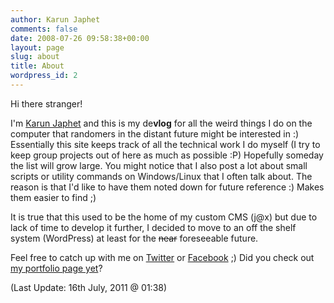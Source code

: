 ```yaml
---
author: Karun Japhet
comments: false
date: 2008-07-26 09:58:38+00:00
layout: page
slug: about
title: About
wordpress_id: 2
---
```


Hi there stranger!

I'm [Karun Japhet]({{site.bio_url}}) and this is my de**vlog** for all the weird things I do on the computer that randomers in the distant future might be interested in :) Essentially this site keeps track of all the technical work I do myself (I try to keep group projects out of here as much as possible :P) Hopefully someday the list will grow large. You might notice that I also post a lot about small scripts or utility commands on Windows/Linux that I often talk about. The reason is that I'd like to have them noted down for future reference :) Makes them easier to find ;)

It is true that this used to be the home of my custom CMS (j@x) but due to lack of time to develop it further, I decided to move to an off the shelf system (WordPress) at least for the <del>near</del> foreseeable future.

Feel free to catch up with me on [Twitter](https://twitter.com/{{site.twitter_user}}) or [Facebook](https://facebook.com/{{site.facebook_user}}) ;) Did you check out [my portfolio page yet]({{site.bio_url}})?

(Last Update: 16th July, 2011 @ 01:38)
